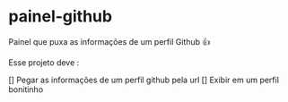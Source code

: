 # painel-github
Painel que puxa as informações de um perfil Github 👍

Esse projeto deve :

[] Pegar as informações de um perfil github pela url
[] Exibir em um perfil bonitinho